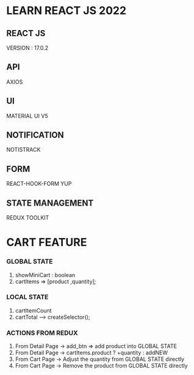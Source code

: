 # LEARN REACT JS 2022

## REACT JS

VERSION : 17.0.2

## API

AXIOS

## UI

MATERIAL UI V5

## NOTIFICATION

NOTISTRACK

## FORM

REACT-HOOK-FORM
YUP

## STATE MANAGEMENT

REDUX TOOLKIT

# CART FEATURE

### GLOBAL STATE

1. showMiniCart : boolean
2. cartItems => [product ,quantity];

### LOCAL STATE

1. cartItemCount
2. cartTotal --> createSelector();

### ACTIONS FROM REDUX

1. From Detail Page -> add_btn => add product into GLOBAL STATE
2. From Detail Page -> cartItems.product ? +quantity : addNEW
3. From Cart Page -> Adjust the quantity from GLOBAL STATE directly
4. From Cart Page -> Remove the product from GLOBAL STATE directly
